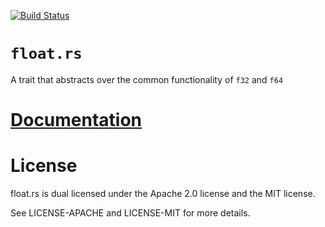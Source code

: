 [![Build Status][status]](https://travis-ci.org/japaric/float.rs)

# `float.rs`

A trait that abstracts over the common functionality of `f32` and `f64`

# [Documentation][docs]

# License

float.rs is dual licensed under the Apache 2.0 license and the MIT license.

See LICENSE-APACHE and LICENSE-MIT for more details.

[docs]: http://japaric.github.io/float.rs/float/
[status]: https://travis-ci.org/japaric/float.rs.svg?branch=master
